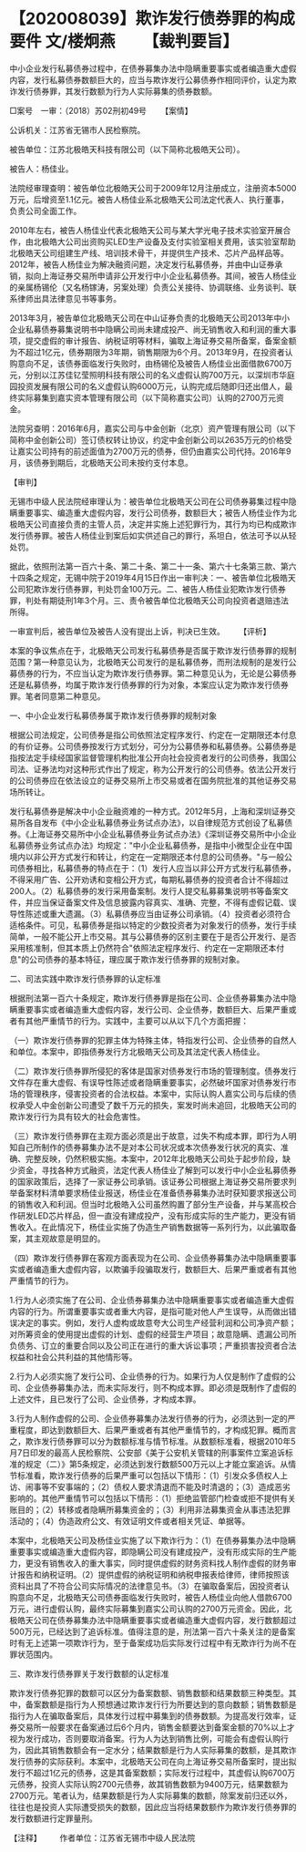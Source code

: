 # 【202008039】欺诈发行债券罪的构成要件 文/楼炯燕 　　【裁判要旨】

中小企业发行私募债券过程中，在债券募集办法中隐瞒重要事实或者编造重大虚假内容，发行私募债券数额巨大的，应当与欺诈发行公募债券作相同评价，认定为欺诈发行债券罪，其发行数额为行为人实际募集的债券数额。

□案号　一审：（2018）苏02刑初49号 　　【案情】

公诉机关：江苏省无锡市人民检察院。

被告单位：江苏北极皓天科技有限公司（以下简称北极皓天公司）。

被告人：杨佳业。

法院经审理查明：被告单位北极皓天公司于2009年12月注册成立，注册资本5000万元，后增资至1.1亿元。被告人杨佳业系北极皓天公司法定代表人、执行董事，负责公司全面工作。

2010年左右，被告人杨佳业代表北极皓天公司与某大学光电子技术实验室开展合作，由北极皓大公司出资购买LED生产设备及支付实验室相关费用，该实验室帮助北极皓天公司组建生产线、培训技术骨干，并提供生产技术、芯片产品样品等。2012年，被告人杨佳业为解决融资问题，决定发行私募债券，并由中山证券承销，拟向上海证券交易所申请非公开发行中小企业私募债券。其间，被告人杨佳业的亲属杨锡伦（又名杨镓涛，另案处理）负责公关接待、协调联络、业务谈判、联系律师出具法律意见书等事务。

2013年3月，被告单位北极皓天公司在中山证券负责的北极皓天公司2013年中小企业私募债券募集说明书中隐瞒公司尚未建成投产、尚无销售收入和利润的重大事项，提交虚假的审计报告、纳税证明等材料，骗取上海证券交易所备案，备案金额为不超过1亿元，债券期限为3年期，销售期限为6个月。2013年9月，在投资者认购意向不足，该债券面临发行失败时，由杨锡伦及被告人杨佳业出面借款6700万元，分别以江苏佳钇莹照明科技有限公司的名义虚假认购700万元，以深圳市华庭园投资发展有限公司的名义虚假认购6000万元，认购完成后随即归还出借人，最终实际募集到嘉实资本管理有限公司（以下简称嘉实公司）认购的2700万元资金。

法院另查明：2016年6月，嘉实公司与中金创新（北京）资产管理有限公司（以下简称中金创新公司）签订债权转让协议，约定中金创新公司以2635万元的价格受让嘉实公司持有的前述面值为2700万元的债券，但仍由嘉实公司代持。2016年9月，该债券到期后，北极皓天公司未按约支付本息。

【审判】

无锡市中级人民法院经审理认为：被告单位北极皓天公司在公司债券募集过程中隐瞒重要事实、编造重大虚假内容，发行公司债券，数额巨大；被告人杨佳业作为北极皓天公司直接负责的主管人员，决定并实施上述犯罪行为，其行为均已构成欺诈发行债券罪。被告人杨佳业到案后如实供述自己的罪行，系坦白，依法可予以从轻处罚。

据此，依照刑法第一百六十条、第二十条、第二十一条、第六十七条第三款、第六十四条之规定，无锡中院于2019年4月15日作出一审判决：一、被告单位北极皓天公司犯欺诈发行债券罪，判处罚金100万元。二、被告人杨佳业犯欺诈发行债券罪，判处有期徒刑1年3个月。三、责令被告单位北极皓天公司向投资者退赔违法所得。

一审宣判后，被告单位及被告人没有提出上诉，判决已生效。 　　【评析】

本案的争议焦点在于，北极皓天公司发行私募债券是否属于欺诈发行债券罪的规制范围？第一种意见认为，北极皓天公司发行的是私募债券，而刑法规制的是发行公募债券的行为，不应当认定为欺诈发行债券罪。第二种意见认为，无论是公募债券还是私募债券，均属于欺诈发行债券罪的行为对象，本案应认定为欺诈发行债券罪。笔者同意第二种意见。

一、中小企业发行私募债券属于欺诈发行债券罪的规制对象

根据公司法规定，公司债券是指公司依照法定程序发行、约定在一定期限还本付息的有价证券。公司债券按发行方式划分，可分为公募债券和私募债券。公募债券是指按法定手续经国家监督管理机构批准公开向社会投资者发行的公司债券，我国公司法、证券法均对这种形式作出了规定，称为公开发行的公司债券。依法公开发行的公司债券应在依法设立的证券交易所上市交易或者在国务院批准的其他证券交易场所转让。

发行私募债券是解决中小企业融资难的一种方式。2012年5月，上海和深圳证券交易所各自发布《中小企业私募债券业务试点办法》，以自律规范方式创设了私募债券。《上海证券交易所中小企业私募债券业务试点办法》《深圳证券交易所中小企业私募债券业务试点办法》均规定："中小企业私募债券，是指中小微型企业在中国境内以非公开方式发行和转让，约定在一定期限还本付息的公司债券。"与一般公司债券相比，私募债券的特点在于：（1）发行人应当以非公开方式发行私募债券，不得采用广告、公开劝诱和变相公开方式，每期私募债券的投资者合计不得超过200人。（2）私募债券的发行采用备案制。发行人提交私募募集说明书等备案文件，并应当保证备案文件及信息披露内容真实、准确、完整，不得有虚假记载、误导性陈述或重大遗漏。（3）私募债券应当由证券公司承销。（4）投资者必须符合适格条件。可见，私募债券是指以特定的少数投资者为对象发行的债券，发行手续简单，一般不能公开上市交易。其与公募债券的区别主要在于是否公开发行、是否采用核准制，但其本质上仍然符合"依照法定程序发行、约定在一定期限还本付息"的公司债券的基本特征，理应属于欺诈发行债券罪的规制对象。

二、司法实践中欺诈发行债券罪的认定标准

根据刑法第一百六十条规定，欺诈发行债券罪是指在公司、企业债券募集办法中隐瞒重要事实或者编造重大虚假内容，发行公司、企业债券，数额巨大、后果严重或者有其他严重情节的行为。实践中，主要可以从以下几个方面把握：

（一）欺诈发行债券罪的犯罪主体为特殊主体，特指发行公司、企业债券的自然人和单位。本案中，即指债券发行方北极皓天公司及其法定代表人杨佳业。

（二）欺诈发行债券罪所侵犯的客体是国家对债券发行市场的管理制度。债券发行文件存在重大虚假、有误导性陈述或者隐瞒重要事实，必然破坏国家对债券发行市场的管理秩序，侵害投资者的合法权益。本案中，实际认购人嘉实公司与后续的债权承受人中金创新公司遭受了数千万元的损失，案发时尚未追回，北极皓天公司的欺诈发行行为具有较大的社会危害性。

（三）欺诈发行债券罪在主观方面必须是出于故意，过失不构成本罪，即行为人明知自己所制作的债券募集办法不是对本公司状况或本次债券发行状况的真实、准确、完整反映，仍然积极实施。本案中，2012年北极皓天公司处于起步阶段，缺少资金，寻找各种方式融资，法定代表人杨佳业了解到可以发行中小企业私募债券的国家政策后，选择了一家证券公司承销。该证券公司根据上海证券交易所要求列举备案材料清单要求杨佳业报送，杨佳业在准备债券募集办法时获知要求报送公司的销售收入和利润。但当时北极皓入公司虽然购置了部分生产设备，并与某高校合作研发LED芯片样品，但一直没有建成投产，没有形成实际的生产能力，更没有销售收入。在此情况下，杨佳业实施了伪造生产销售数据等一系列行为，以此骗取备案，其主观故意是明显的。

（四）欺诈发行债券罪在客观方面表现为在公司、企业债券募集办法中隐瞒重要事实或者编造重大虚假内容，以欺骗手段骗取发行，数额巨大、后果严重或者有其他严重情节的行为。

1.行为人必须实施了在公司、企业债券募集办法中隐瞒重要事实或者编造重大虚假内容的行为。所谓重要事实或者重大内容，是指可能对他人产生误导，从而做出错误决定的事实。例如，发行人虚构或故意夸大公司生产经营利润和公司净资产额；对所筹资金的使用提出虚假的计划、虚假的经营生产项目；故意隐瞒、遗漏公司所负债务、订立的重要合同以及公司正在进行的重大诉讼事项；严重损害投资者合法权益和社会公共利益的其他情形等。

2.行为人必须实施了发行公司、企业债券的行为。如果行为人仅是制作了虚假的公司、企业债券募集办法，而未实际发行，则不构成本罪。即必须是既制作了虚假的上述文件，且已发行了公司、企业债券，才构成本罪。

3.行为人制作虚假的公司、企业债券募集办法发行债券的行为，必须达到一定的严重程度，即达到数额巨大、后果严重或者有其他严重情节的，才构成犯罪。概而言之，欺诈发行债券罪可以分为数额标准与情节标准。从数额标准看，根据2010年5月7日印发的最高人民检察院、公安部《美于公安机关管辖的刑事案件立案追诉标准的规定（二）》第5条规定，必须达到发行数额500万元以上才能立案追诉。从情节标准看，欺诈发行债券的后果严重可以包括以下情形：（1）引发众多债权人上访、闹事等不安事端的；（2）债权人要求清退而不能及时清退的；（3）造成恶劣影响的。其他严重情节可以包括以下情形：（1）拒绝监管部门检查或拒不提供有关账目的；（2）转移或者隐瞒所募集资金的；（3）利用非法募集资金从事违法犯罪活动的；（4）伪造政府公文、有效证明文件或者相关凭证、单据等。

本案中，北极皓天公司及杨佳业实施了以下欺诈行为：（1）在债券募集办法中隐瞒重要事实或编造重大虚假内容，即隐瞒公司没有建成投产，没有形成实际的生产能力，更没有销售收入的重大事实，同时提供虚假的财务资料找人制作虚假的财务审计报告和纳税证明。（2）提供虚假的纳税证明和纳税申报表给律师，律师按照该资料出具了不符合公司实际情况的法律意见书。（3）在骗取备案后，因投资者认购意向不足，北极皓天公司债券面临发行失败时，被告人杨佳业向他人借款6700万元，进行虚假认购，最终实际募集到嘉实公司认购的2700万元资金。因此，北极皓天公司在债券募集办法中隐瞒重要事实或者编造重大虚假内容，发行数额超过500万元，已经达到了追诉标准。值得注意的是，刑法第一百六十条关注的是备案时有无上述第一项欺诈行为，至于备案成功后实际发行过程中有无欺诈行为尚不在罪状范围内。

三、欺诈发行债券罪关于发行数额的认定标准

欺诈发行债券犯罪的数额可以区分为备案数额、销售数额和结果数额三种类型。其中，备案数额是指行为人预想通过欺诈发行行为所要达到的意向数额；销售数额是指行为人在骗取备案后，具体发行过程中募集到的债券数额。为提高发行效率，证券交易所一般要求在备案通过后6个月内，销售金额要达到备案金额的70%以上才视为发行成功，否则要取消备案。行为人为达到销售比例，可能会有虚假认购行为，因此其销售数额会有一定水分；结果数额是行为人实际募集的数额，是其欺诈发行债券的实际获利。本案中，北极皓天公司在向上海证券交易所备案时，提出拟发行不超过1亿元的债券，这是其备案数额；实际发行过程中，其虚假认购6700万元债券，投资人实际认购2700元债券，故其销售数额为9400万元，结果数额为2700万元。笔者认为，结果数额是行为人实际募集的数额，除案发前归还以外，往往也是投资人实际遭受损失的数额，因此应当将结果数额作为欺诈发行债券罪的发行数额进行定罪量刑。

【注释】 　　作者单位：江苏省无锡市中级人民法院